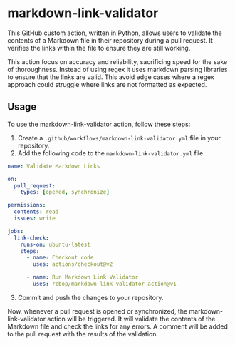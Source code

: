 # markdown-link-validator

This GitHub custom action, written in Python, allows users to validate the contents of a Markdown file in their repository during a pull request. It verifies the links within the file to ensure they are still working.

This action focus on accuracy and reliability, sacrificing speed for the sake of thoroughness. Instead of using regex it uses markdown parsing libraries to ensure that the links are valid. This avoid edge cases where a regex approach could struggle where links are not formatted as expected.

## Usage

To use the markdown-link-validator action, follow these steps:

1. Create a `.github/workflows/markdown-link-validator.yml` file in your repository.
2. Add the following code to the `markdown-link-validator.yml` file:

```yaml
name: Validate Markdown Links

on:
  pull_request:
    types: [opened, synchronize]

permissions:
  contents: read
  issues: write

jobs:
  link-check:
    runs-on: ubuntu-latest
    steps:
      - name: Checkout code
        uses: actions/checkout@v2

      - name: Run Markdown Link Validator
        uses: rcbop/markdown-link-validator-action@v1
```

3. Commit and push the changes to your repository.

Now, whenever a pull request is opened or synchronized, the markdown-link-validator action will be triggered. It will validate the contents of the Markdown file and check the links for any errors. A comment will be added to the pull request with the results of the validation.
